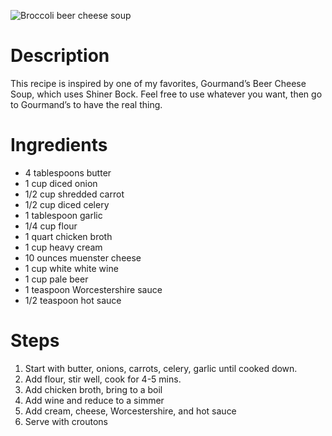 ![Broccoli beer cheese soup](https://chowdown.io/images/broccoli-beer-cheese-soup.jpg)

# Description

This recipe is inspired by one of my favorites, Gourmand’s Beer Cheese Soup, which uses Shiner Bock. Feel free to use whatever you want, then go to Gourmand’s to have the real thing.

# Ingredients

* 4 tablespoons butter
* 1 cup diced onion
* 1/2 cup shredded carrot
* 1/2 cup diced celery
* 1 tablespoon garlic
* 1/4 cup flour
* 1 quart chicken broth
* 1 cup heavy cream
* 10 ounces muenster cheese
* 1 cup white white wine
* 1 cup pale beer
* 1 teaspoon Worcestershire sauce
* 1/2 teaspoon hot sauce

# Steps

1. Start with butter, onions, carrots, celery, garlic until cooked down.
2. Add flour, stir well, cook for 4-5 mins.
3. Add chicken broth, bring to a boil
4. Add wine and reduce to a simmer
5. Add cream, cheese, Worcestershire, and hot sauce
6. Serve with croutons
